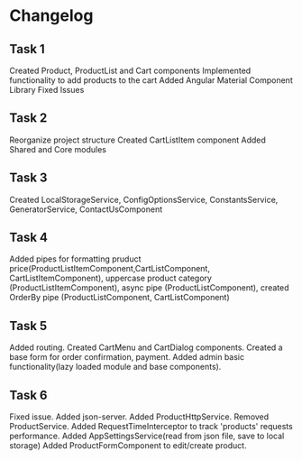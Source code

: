 # Changelog

## Task 1

Created Product, ProductList and Cart components
Implemented functionality to add products to the cart
Added Angular Material Component Library
Fixed Issues

## Task 2

Reorganize project structure 
Created CartListItem component
Added Shared and Core modules


## Task 3

Created LocalStorageService, ConfigOptionsService, ConstantsService, GeneratorService, ContactUsComponent

## Task 4

Added pipes for formatting pruduct price(ProductListItemComponent,CartListComponent, CartListItemComponent), uppercase product category (ProductListItemComponent), async pipe (ProductListComponent), created OrderBy pipe (ProductListComponent, CartListComponent)

## Task 5

Added routing. Created CartMenu and CartDialog components. Created a base form for order confirmation, payment. Added admin basic functionality(lazy loaded module and base components). 

## Task 6

Fixed issue.
Added json-server. Added ProductHttpService. Removed ProductService. Added RequestTimeInterceptor to track 'products' requests performance. Added AppSettingsService(read from json file, save to local storage)
Added ProductFormComponent to edit/create product.